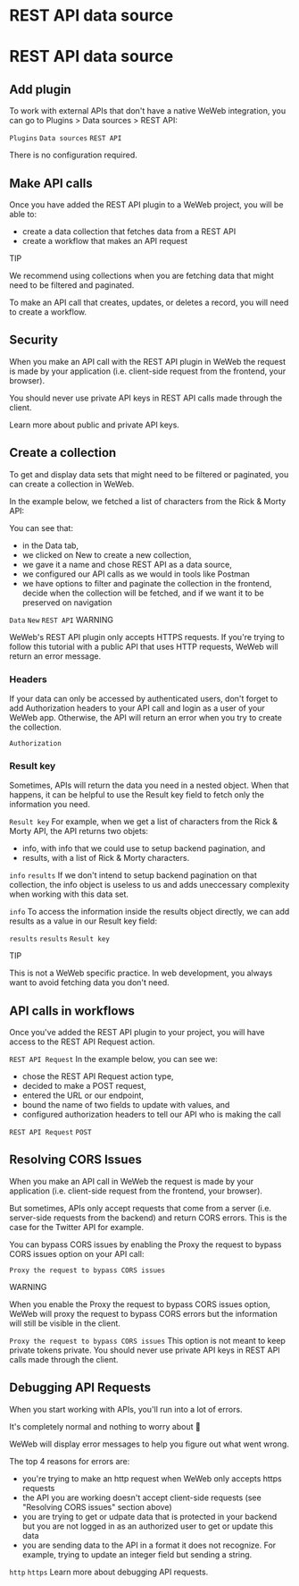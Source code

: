 # REST API data source ​


# REST API data source ​


## Add plugin ​

To work with external APIs that don't have a native WeWeb integration, you can go to Plugins > Data sources > REST API:

`Plugins`
`Data sources`
`REST API`


There is no configuration required.


## Make API calls ​

Once you have added the REST API plugin to a WeWeb project, you will be able to:

- create a data collection that fetches data from a REST API
- create a workflow that makes an API request

TIP

We recommend using collections when you are fetching data that might need to be filtered and paginated.

To make an API call that creates, updates, or deletes a record, you will need to create a workflow.


## Security ​

When you make an API call with the REST API plugin in WeWeb the request is made by your application (i.e. client-side request from the frontend, your browser).

You should never use private API keys in REST API calls made through the client.

Learn more about public and private API keys.


## Create a collection ​

To get and display data sets that might need to be filtered or paginated, you can create a collection in WeWeb.

In the example below, we fetched a list of characters from the Rick & Morty API:



You can see that:

- in the Data tab,
- we clicked on New to create a new collection,
- we gave it a name and chose REST API as a data source,
- we configured our API calls as we would in tools like Postman
- we have options to filter and paginate the collection in the frontend, decide when the collection will be fetched, and if we want it to be preserved on navigation

`Data`
`New`
`REST API`
WARNING

WeWeb's REST API plugin only accepts HTTPS requests. If you're trying to follow this tutorial with a public API that uses HTTP requests, WeWeb will return an error message.


### Headers ​

If your data can only be accessed by authenticated users, don't forget to add Authorization headers to your API call and login as a user of your WeWeb app. Otherwise, the API will return an error when you try to create the collection.

`Authorization`

### Result key ​

Sometimes, APIs will return the data you need in a nested object. When that happens, it can be helpful to use the Result key field to fetch only the information you need.

`Result key`
For example, when we get a list of characters from the Rick & Morty API, the API returns two objets:

- info, with info that we could use to setup backend pagination, and
- results, with a list of Rick & Morty characters.

`info`
`results`
If we don't intend to setup backend pagination on that collection, the info object is useless to us and adds uneccessary complexity when working with this data set.

`info`
To access the information inside the results object directly, we can add results as a value in our Result key field:

`results`
`results`
`Result key`


TIP

This is not a WeWeb specific practice. In web development, you always want to avoid fetching data you don't need.


## API calls in workflows ​

Once you've added the REST API plugin to your project, you will have access to the REST API Request action.

`REST API Request`
In the example below, you can see we:

- chose the REST API Request action type,
- decided to make a POST request,
- entered the URL or our endpoint,
- bound the name of two fields to update with values, and
- configured authorization headers to tell our API who is making the call

`REST API Request`
`POST`



## Resolving CORS Issues ​

When you make an API call in WeWeb the request is made by your application (i.e. client-side request from the frontend, your browser).

But sometimes, APIs only accept requests that come from a server (i.e. server-side requests from the backend) and return CORS errors. This is the case for the Twitter API for example.

You can bypass CORS issues by enabling the Proxy the request to bypass CORS issues option on your API call:

`Proxy the request to bypass CORS issues`


WARNING

When you enable the Proxy the request to bypass CORS issues option, WeWeb will proxy the request to bypass CORS errors but the information will still be visible in the client.

`Proxy the request to bypass CORS issues`
This option is not meant to keep private tokens private. You should never use private API keys in REST API calls made through the client.


## Debugging API Requests ​

When you start working with APIs, you'll run into a lot of errors.

It's completely normal and nothing to worry about 🙂

WeWeb will display error messages to help you figure out what went wrong.

The top 4 reasons for errors are:

- you're trying to make an http request when WeWeb only accepts https requests
- the API you are working doesn't accept client-side requests (see "Resolving CORS issues" section above)
- you are trying to get or udpate data that is protected in your backend but you are not logged in as an authorized user to get or update this data
- you are sending data to the API in a format it does not recognize. For example, trying to update an integer field but sending a string.

`http`
`https`
Learn more about debugging API requests.

